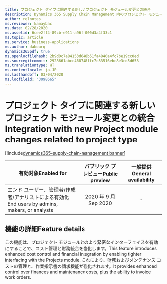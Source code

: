 ```yaml
---
title: プロジェクト タイプに関連する新しいプロジェクト モジュール変更との統合
description: Dynamics 365 Supply Chain Management 内のプロジェクト モジュールの新しい機能強化。
author: relnotes
ms.reviewer: kamaybac
ms.date: 02/28/2020
ms.assetid: 6cee2ff4-89cb-e911-a96f-000d3a4f33c1
ms.topic: article
ms.service: business-applications
ms.author: dabourq
dynamics365pdf: true
ms.openlocfilehash: 2b9d0c7a84153d648b51fa4840a4fc7be19cc0ed
ms.sourcegitcommit: 2928661abcc468748ffc7c33516ebc8e3cd5d653
ms.translationtype: HT
ms.contentlocale: ja-JP
ms.lasthandoff: 03/04/2020
ms.locfileid: "3098665"
---
```

# <a name="integration-with-new-project-module-changes-related-to-project-type"></a><span data-ttu-id="1afa1-103">プロジェクト タイプに関連する新しいプロジェクト モジュール変更との統合</span><span class="sxs-lookup"><span data-stu-id="1afa1-103">Integration with new Project module changes related to project type</span></span>
[!include[dynamics365-supply-chain-management banner](../includes/dynamics365-supply-chain-management.md)]

| <span data-ttu-id="1afa1-104">有効対象</span><span class="sxs-lookup"><span data-stu-id="1afa1-104">Enabled for</span></span>    |  <span data-ttu-id="1afa1-105">パブリック プレビュー</span><span class="sxs-lookup"><span data-stu-id="1afa1-105">Public preview</span></span> | <span data-ttu-id="1afa1-106">一般提供</span><span class="sxs-lookup"><span data-stu-id="1afa1-106">General availability</span></span> | 
| ---------- | :----------: |:----------: |
|<span data-ttu-id="1afa1-107">エンド ユーザー、管理者/作成者/アナリストによる有効化</span><span class="sxs-lookup"><span data-stu-id="1afa1-107">End users by admins, makers, or analysts</span></span>|<span data-ttu-id="1afa1-108">2020 年 9 月</span><span class="sxs-lookup"><span data-stu-id="1afa1-108">Sep 2020</span></span>| -|






## <a name="feature-details"></a><span data-ttu-id="1afa1-109">機能の詳細</span><span class="sxs-lookup"><span data-stu-id="1afa1-109">Feature details</span></span>
<!--feature detail start -->
<span data-ttu-id="1afa1-110">この機能は、プロジェクト モジュールとのより緊密なインターフェイスを有効にすることで、コスト管理と財務統合を強化します。</span><span class="sxs-lookup"><span data-stu-id="1afa1-110">This feature introduces enhanced cost control and financial integration by enabling tighter interfacing with the Projects module.</span></span> <span data-ttu-id="1afa1-111">これにより、財務およびメンテナンス コストの管理と、作業指示書の請求機能が強化されます。</span><span class="sxs-lookup"><span data-stu-id="1afa1-111">It provides enhanced control over finances and maintenance costs, plus the ability to invoice work orders.</span></span>
<!--feature detail end -->









